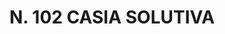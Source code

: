 ---
title: "N. 102 CASIA SOLUTIVA"
plant-name: "N. 102"
plant-number: "102"
plant-xml: "/assets/xml/plant102.xml"
plant-img1: "/assets/img/plant102_verso.jpg"
plant-img2: "/assets/img/plant102.jpg"
plant-title: "N. 102 CASIA SOLUTIVA"
plant-taxon-link: "http://www.worldfloraonline.org/taxon/wfo-0000163802"
plant-taxon-content: "[Cassia Fistula L.]"
layout: single-xml
---
